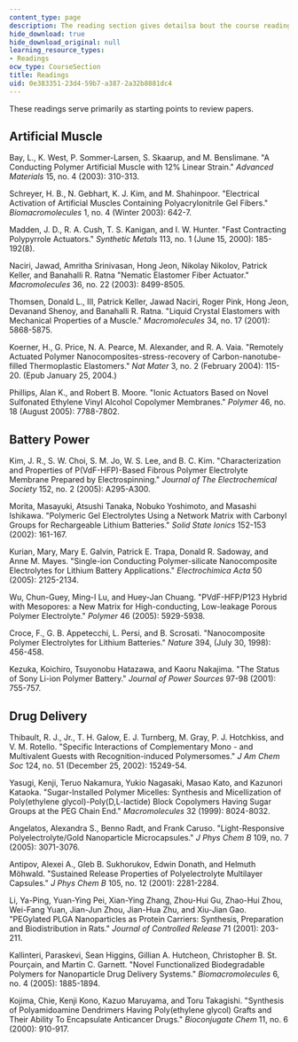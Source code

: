 ```yaml
---
content_type: page
description: The reading section gives detailsa bout the course readings.
hide_download: true
hide_download_original: null
learning_resource_types:
- Readings
ocw_type: CourseSection
title: Readings
uid: 0e383351-23d4-59b7-a387-2a32b8881dc4
---
```


These readings serve primarily as starting points to review papers.

Artificial Muscle
-----------------

Bay, L., K. West, P. Sommer-Larsen, S. Skaarup, and M. Benslimane. "A Conducting Polymer Artificial Muscle with 12% Linear Strain." _Advanced Materials_ 15, no. 4 (2003): 310-313.

Schreyer, H. B., N. Gebhart, K. J. Kim, and M. Shahinpoor. "Electrical Activation of Artificial Muscles Containing Polyacrylonitrile Gel Fibers." _Biomacromolecules_ 1, no. 4 (Winter 2003): 642-7.

Madden, J. D., R. A. Cush, T. S. Kanigan, and I. W. Hunter. "Fast Contracting Polypyrrole Actuators." _Synthetic Metals_ 113, no. 1 (June 15, 2000): 185-192(8).

Naciri, Jawad, Amritha Srinivasan, Hong Jeon, Nikolay Nikolov, Patrick Keller, and Banahalli R. Ratna "Nematic Elastomer Fiber Actuator." _Macromolecules_ 36, no. 22 (2003): 8499-8505.

Thomsen, Donald L., III, Patrick Keller, Jawad Naciri, Roger Pink, Hong Jeon, Devanand Shenoy, and Banahalli R. Ratna. "Liquid Crystal Elastomers with Mechanical Properties of a Muscle." _Macromolecules_ 34, no. 17 (2001): 5868-5875.

Koerner, H., G. Price, N. A. Pearce, M. Alexander, and R. A. Vaia. "Remotely Actuated Polymer Nanocomposites-stress-recovery of Carbon-nanotube-filled Thermoplastic Elastomers." _Nat Mater_ 3, no. 2 (February 2004): 115-20. (Epub January 25, 2004.)

Phillips, Alan K., and Robert B. Moore. "Ionic Actuators Based on Novel Sulfonated Ethylene Vinyl Alcohol Copolymer Membranes." _Polymer_ 46, no. 18 (August 2005): 7788-7802.

Battery Power
-------------

Kim, J. R., S. W. Choi, S. M. Jo, W. S. Lee, and B. C. Kim. "Characterization and Properties of P(VdF-HFP)-Based Fibrous Polymer Electrolyte Membrane Prepared by Electrospinning." _Journal of The Electrochemical Society_ 152, no. 2 (2005): A295-A300.

Morita, Masayuki, Atsushi Tanaka, Nobuko Yoshimoto, and Masashi Ishikawa. "Polymeric Gel Electrolytes Using a Network Matrix with Carbonyl Groups for Rechargeable Lithium Batteries." _Solid State Ionics_ 152-153 (2002): 161-167.

Kurian, Mary, Mary E. Galvin, Patrick E. Trapa, Donald R. Sadoway, and Anne M. Mayes. "Single-ion Conducting Polymer-silicate Nanocomposite Electrolytes for Lithium Battery Applications." _Electrochimica Acta_ 50 (2005): 2125-2134.

Wu, Chun-Guey, Ming-I Lu, and Huey-Jan Chuang. "PVdF-HFP/P123 Hybrid with Mesopores: a New Matrix for High-conducting, Low-leakage Porous Polymer Electrolyte." _Polymer_ 46 (2005): 5929-5938.

Croce, F., G. B. Appetecchi, L. Persi, and B. Scrosati. "Nanocomposite Polymer Electrolytes for Lithium Batteries." _Nature_ 394, (July 30, 1998): 456-458.

Kezuka, Koichiro, Tsuyonobu Hatazawa, and Kaoru Nakajima. "The Status of Sony Li-ion Polymer Battery." _Journal of Power Sources_ 97-98 (2001): 755-757.

Drug Delivery
-------------

Thibault, R. J., Jr., T. H. Galow, E. J. Turnberg, M. Gray, P. J. Hotchkiss, and V. M. Rotello. "Specific Interactions of Complementary Mono - and Multivalent Guests with Recognition-induced Polymersomes." _J Am Chem Soc_ 124, no. 51 (December 25, 2002): 15249-54.

Yasugi, Kenji, Teruo Nakamura, Yukio Nagasaki, Masao Kato, and Kazunori Kataoka. "Sugar-Installed Polymer Micelles: Synthesis and Micellization of Poly(ethylene glycol)-Poly(D,L-lactide) Block Copolymers Having Sugar Groups at the PEG Chain End." _Macromolecules_ 32 (1999): 8024-8032.

Angelatos, Alexandra S., Benno Radt, and Frank Caruso. "Light-Responsive Polyelectrolyte/Gold Nanoparticle Microcapsules." _J Phys Chem B_ 109, no. 7 (2005): 3071-3076.

Antipov, Alexei A., Gleb B. Sukhorukov, Edwin Donath, and Helmuth Möhwald. "Sustained Release Properties of Polyelectrolyte Multilayer Capsules." _J Phys Chem B_ 105, no. 12 (2001): 2281-2284.

Li, Ya-Ping, Yuan-Ying Pei, Xian-Ying Zhang, Zhou-Hui Gu, Zhao-Hui Zhou, Wei-Fang Yuan, Jian-Jun Zhou, Jian-Hua Zhu, and Xiu-Jian Gao. "PEGylated PLGA Nanoparticles as Protein Carriers: Synthesis, Preparation and Biodistribution in Rats." _Journal of Controlled Release_ 71 (2001): 203-211.

Kallinteri, Paraskevi, Sean Higgins, Gillian A. Hutcheon, Christopher B. St. Pourçain, and Martin C. Garnett. "Novel Functionalized Biodegradable Polymers for Nanoparticle Drug Delivery Systems." _Biomacromolecules_ 6, no. 4 (2005): 1885-1894.

Kojima, Chie, Kenji Kono, Kazuo Maruyama, and Toru Takagishi. "Synthesis of Polyamidoamine Dendrimers Having Poly(ethylene glycol) Grafts and Their Ability To Encapsulate Anticancer Drugs." _Bioconjugate Chem_ 11, no. 6 (2000): 910-917.